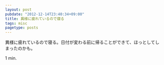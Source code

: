```yaml
---
layout: post
pubdate: "2012-12-14T23:40:34+09:00"
title: 異様に疲れているので寝る
tags: misc
pagetype: posts
---
```

異様に疲れているので寝る。日付が変わる前に帰ることができて、ほっとしてしまったのかも。

1 min.
